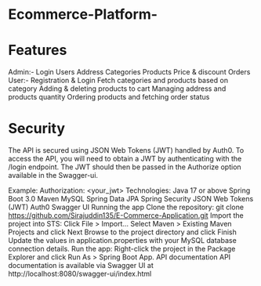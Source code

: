 # Ecommerce-Platform-

# Features
Admin:-
Login
Users
Address
Categories
Products
Price & discount
Orders
User:-
Registration & Login
Fetch categories and products based on category
Adding & deleting products to cart
Managing address and products quantity
Ordering products and fetching order status
# Security
The API is secured using JSON Web Tokens (JWT) handled by Auth0. To access the API, you will need to obtain a JWT by authenticating with the /login endpoint. The JWT should then be passed in the Authorize option available in the Swagger-ui.

Example:
Authorization: <your_jwt>
Technologies:
Java 17 or above
Spring Boot 3.0
Maven
MySQL
Spring Data JPA
Spring Security
JSON Web Tokens (JWT)
Auth0
Swagger UI
Running the app
Clone the repository: git clone https://github.com/Sirajuddin135/E-Commerce-Application.git
Import the project into STS:
Click File > Import...
Select Maven > Existing Maven Projects and click Next
Browse to the project directory and click Finish
Update the values in application.properties with your MySQL database connection details.
Run the app: Right-click the project in the Package Explorer and click Run As > Spring Boot App.
API documentation
API documentation is available via Swagger UI at http://localhost:8080/swagger-ui/index.html
